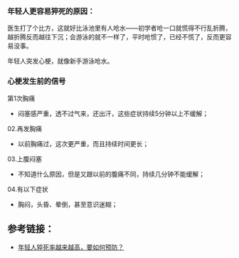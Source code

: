 ### 年轻人更容易猝死的原因：

医生打了个比方，这就好比泳池里有人呛水——初学者呛一口就慌得不行乱折腾，越折腾反而越往下沉；会游泳的就不一样了，平时呛惯了，已经不慌了，反而更容易没事。

年轻人突发心梗，就像新手游泳呛水。

### 心梗发生前的信号

第1次胸痛

- 闷塞感严重，透不过气来，还出汗，这些症状持续5分钟以上不缓解；

02.再发胸痛

- 以前胸痛过，这次更严重，而且持续时间更长；

03.上腹闷塞

- 不知道什么原因，但是又跟以前的腹痛不同，持续几分钟不能缓解；

04.有以下症状

- 胸闷，头昏、晕倒，甚至意识迷糊；

## 参考链接：

- [年轻人猝死率越来越高，要如何预防？](http://wjw.sz.gov.cn/gzcy/ywzs/jbyf/content/post_8811589.html)